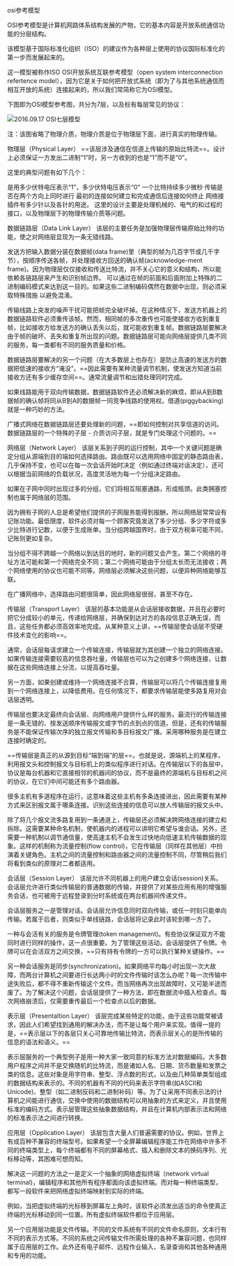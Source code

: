 osi参考模型



OSI参考模型是计算机网路体系结构发展的产物，它的基本内容是开放系统通信功能的分层结构。

该模型基于国际标准化组织（ISO）的建议作为各种层上使用的协议国际标准化的第一步而发展起来的。

这一模型被称作ISO OSI开放系统互联参考模型（open system interconnection refertence model），因为它是关于如何把开放式系统（即为了与其他系统通信而相互开放的系统）连接起来的，所以我们常简称它为OSI模型。

下图即为OSI模型参考图，共分为7层，以及标有每层常见的协议：

 ![2016.09.17 OSI七层模型](http://note.youdao.com/yws/api/personal/file/61A0DC9B594147B6B5381A062CDA8EB5?method=download&inline=true&shareKey=0f15936c3ec04cab4be59bfc33dd9938) 

注：该图省略了物理介质，物理介质是位于物理层下面，进行真实的物理传输。

物理层（Physical Layer）
==该层涉及通信在信道上传输的原始比特流==。设计上必须保证一方发出二进制“1”时，另一方收到的也是“1”而不是“0”。

这里的典型问题有如下几个：

是用多少伏特电压表示“1”，多少伏特电压表示“0”
一个比特持续多少微秒
传输是否在两个方向上同时进行
最初的连接如何建立和完成通信后连接如何终止
网络接插件有多少针以及各针的用途。
这里的设计主要是处理机械的、电气的和过程的接口，以及物理层下的物理传输介质等问题。

数据链路层（Data Link Layer）
该层的主要任务是加强物理层传输原始比特的功能，使之对网络层显现为一条无错线路。

发送方把输入数据分装在数据帧(data frame)里（典型的帧为几百字节或几千字节），按顺序传送各帧，并处理接收方回送的确认帧(acknowledge-ment frame)。因为物理层仅仅接收和传送比特流，并不关心它的意义和结构，所以能依赖各链路层来产生和识别帧边界。
可以通过在帧的前面和后面附加上特殊的二进制编码模式来达到这一目的。如果这些二进制编码偶然在数据中出现，则必须采取特殊措施 以避免混淆。

传输线路上突发的噪声干扰可能把帧完全破坏掉。在这种情况下，发送方机器上的数据链路软件必须重传该帧。然而，相同帧的多次重传也可能使接收方收到重复帧，比如接收方给发送方的确认丢失以后，就可能收到重复帧。数据链路层要解决由于帧的破坏、丢失和重复所出现的问题。数据链路层可能向网络层提供几类不同的服务，每一类都有不同的服务质量和价格。

数据链路层要解决的另一个问题（在大多数层上也存在）是防止高速的发送方的数据把低速的接收方“淹没”。==因此需要有某种流量调节机制，使发送方知道当前接收方还有多少缓存空间==。通常流量调节和出错处理同时完成。

如果线路能用于双向传输数据，数据链路软件还必须解决新的麻烦，即从A到B数据帧的确认帧将同从B到A的数据帧一同竞争线路的使用权。借道(piggybacking)就是一种巧妙的方法。

广播式网络在数据链路层还要处理新的问题，==即如何控制对共享信道的访问。数据链路层的一个特殊的子层 - 介质访问子层，就是专门处理这个问题的。==

网络层（Network Layer）
该层关系到子网的运行控制，其中一个关键问题是确定分组从源端到目的端如何选择路由。路由既可以选用网络中固定的静态路由表，几乎保持不变，也可以在每一次会话开始时决定（例如通过终端对话决定），还可以根据当前网络的负载状况，高度灵活地为每一个分组决定路由。

如果在子网中同时出现过多的分组，它们将相互阻塞通路，形成瓶颈。此类拥塞控制也属于网络层的范围。

因为拥有子网的人总是希望他们提供的子网服务能得到报酬，所以网络层常常设有记账功能。最低限度，软件必须对每一个顾客究竟发送了多少分组、多少字符或多少比特进行记数，以便于生成账单。当分组跨越国界时，由于双方税率可能不同，记账则更如复杂。

当分组不得不跨越一个网络以到达目的地时，新的问题又会产生。第二个网络的寻址方法可能和第一个网络完全不同；第二个网络可能由于分组太长而无法接收；两个网络使用的协议也可能不同等。网络层必须解决这些问题，以便异种网络能够互联。

在广播网络中，选择路由问题很简单，因此网络层很弱，甚至不存在。

传输层（Transport Layer）
该层的基本功能是从会话层接收数据，并且在必要时把它分成较小的单元，传递给网络层，并确保到达对方的各段信息正确无误，而且，这些任务都必须高效率地完成。从某种意义上讲，==传输层使会话层不受硬件技术变化的影响==。

通常，会话层每请求建立一个传输连接，传输层就为其创建一个独立的网络连接。如果传输连接需要较高的信息吞吐量，传输层也可以为之创建多个网络连接，让数据在这些网络连接上分流，以提高吞吐量。

另一方面，如果创建或维持一个网络连接不合算，传输层可以将几个传输连接复用到一个网络连接上，以降低费用。在任何情况下，都要求传输层能使多路复用对会话层透明。

传输层也要决定最终向会话层、向网络用户提供什么样的服务。最流行的传输连接是一条无错的、按发送顺序传输报文或字节的点到点的信道。但是，还有的传输服务是不能保证传输次序的独立报文传输和多目标报文广播。采用哪种服务是在建立连接时确定的。

==传输层是真正的从源到目标“端到端”的层==。也就是说，源端机上的某程序，利用报文头和控制报文与目标机上的类似程序进行对话。在传输层以下的各层中，协议是每台机器和它直接相邻的机器间的协议，而不是最终的源端机与目标机之间的协议，在它们中间可能还有多个路由器。

很多主机有多道程序在运行，这意味着这些主机有多条连接进出，因此需要有某种方式来区别报文属于哪条连接。识别这些连接的信息可以放人传输层的报文头中。

除了将几个报文流多路复用到一条通道上，传输层还必须解决跨网络连接的建立和拆除。这需要某种命名机制，使机器内的进程可以讲明它希望与谁会话。另外，还需要一种机制以调节通信量，使高速主机不会发生过快地向低速主机传输数据的现象。这样的机制称为流量控制(flow control)，它在传输层（同样在其他层）中扮演着关键角色。主机之间的流量控制和路由器之间的流量控制不同，尽管稍后我们将看到类似的原理对二者都适用。

会话层（Session Layer）
该层允许不同机器上的用户建立会话(session)关系。会话层允许进行类似传输层的普通数据的传输，并提供了对某些应用有用的增强服务会话，也可被用于远程登录到分时系统或在两台机器间传递文件。

会话层服务之一是管理对话。会话层允许信息同时双向传输，或任一时刻只能单向传输。若属于后者，则类似于单线链路，会话层将记录此时该轮到哪一方了。

一种与会活有关的服务是令牌管理(token management)。有些协议保证双方不能同时进行同样的操作，这一点很重要。为了管理这些活动，会话层提供了令牌。令牌可以在会活双方之间交换，==只有持有令牌的一方可以执行某种关键操作。==

另一种会话服务是同步(synchronization)。如果网络平均每小时出现一次大故障，而两台计算机之间要进行长达两小时的文件传输时该怎么办呢？每一次传输中途失败后，都不得不重新传输这个文件。而当网络再次出现故障时，又可能半途而废了。为了解决这个问题，会话层提供了一种方法，即在数据流中插入检查点。每次网络崩溃后，仅需要重传最后一个检查点以后的数据。

表示层（Presentaltion Layer）
该层完成某些特定的功能，由于这些功能常被请求，因此人们希望找到通用的解决办法，而不是让每个用户来实现。值得一提的是，==表示层以下的各层只关心可靠地传输比特流，而表示层关心的是所传输的信息的语法和语义。==

表示层服务的一个典型例子是用一种大家一致同意的标准方法对数据编码。大多数用户程序之间并不是交换随机的比特流，而是诸如人名、日期、货币数量和发票之类的信息。这些对象是用字符串、整型、浮点数的形式，以及由几种简单类型组成的数据结构来表示的。不同的机器有不同的代码来表示字符串(如ASCII和Unicode)、整型（如二进制反码和二进制补码）等。为了让采用不同表示法的计算机之间能进行通信，交换中使用的数据结构可以用抽象的方式来定义，并且使用标准的编码方式。表示层管理这些抽象数据结构，并且在计算机内部表示法和网络的标准表示法之间进行转换。

应用层（OppIication Layer）
该层包含大量人们普遍需要的协议。例如，世界上有成百种不兼容的终端型号。如果希望一个全屏幕编辑程序能工作在网络中许多不同的终端类型上，每个终端都有不同的屏幕格式、插入和删除文本的换码序列、光标移动等，其困难可想而知。

解决这一问题的方法之一是定义一个抽象的网络虚拟终端（network virtual terminal)，编辑程序和其他所有程序都面向该虚拟终端。而对每一种终端类型，都写一段软件来把网络虚拟终端映射到实际的终端。

例如，当把虚拟终端的光标移到屏幕左上角时，该软件必须发出适当的命令使真正终端的光标移动到同一位置。所有虚拟终端软件都位于应用层。

另一个应用层功能是文件传输。不同的文件系统有不同的文件命名原则，文本行有不同的表示方式等。不同的系统之间传输文件所需处理的各种不兼容问题，也同样属于应用层的工作。此外还有电子邮件、远程作业输入、名录查询和其他各种通用和专用的功能。
